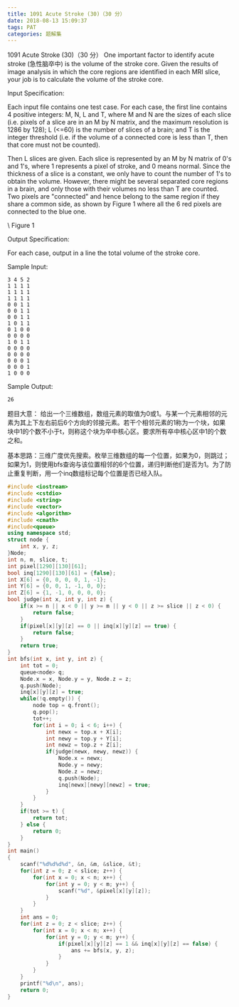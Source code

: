 ```yaml
---
title: 1091 Acute Stroke (30)（30 分）
date: 2018-08-13 15:09:37
tags: PAT
categories: 题解集
---
```


1091 Acute Stroke (30)（30 分）
One important factor to identify acute stroke (急性脑卒中) is the volume of the stroke core. Given the results of image analysis in which the core regions are identified in each MRI slice, your job is to calculate the volume of the stroke core.

Input Specification:

Each input file contains one test case. For each case, the first line contains 4 positive integers: M, N, L and T, where M and N are the sizes of each slice (i.e. pixels of a slice are in an M by N matrix, and the maximum resolution is 1286 by 128); L (<=60) is the number of slices of a brain; and T is the integer threshold (i.e. if the volume of a connected core is less than T, then that core must not be counted).

Then L slices are given. Each slice is represented by an M by N matrix of 0's and 1's, where 1 represents a pixel of stroke, and 0 means normal. Since the thickness of a slice is a constant, we only have to count the number of 1's to obtain the volume. However, there might be several separated core regions in a brain, and only those with their volumes no less than T are counted. Two pixels are "connected" and hence belong to the same region if they share a common side, as shown by Figure 1 where all the 6 red pixels are connected to the blue one.

\ Figure 1

Output Specification:

For each case, output in a line the total volume of the stroke core.

Sample Input:
```
3 4 5 2
1 1 1 1
1 1 1 1
1 1 1 1
0 0 1 1
0 0 1 1
0 0 1 1
1 0 1 1
0 1 0 0
0 0 0 0
1 0 1 1
0 0 0 0
0 0 0 0
0 0 0 1
0 0 0 1
1 0 0 0
```
Sample Output:
```
26
```
题目大意：
给出一个三维数组，数组元素的取值为0或1。与某一个元素相邻的元素为其上下左右前后6个方向的邻接元素。若干个相邻元素的1称为一个块，如果块中1的个数不小于t，则称这个块为卒中核心区。要求所有卒中核心区中1的个数之和。

基本思路：三维广度优先搜索。枚举三维数组的每一个位置，如果为0，则跳过；如果为1，则使用bfs查询与该位置相邻的6个位置，递归判断他们是否为1。为了防止重复判断，用一个inq数组标记每个位置是否已经入队。
```cpp
#include <iostream>
#include <cstdio>
#include <string>
#include <vector>
#include <algorithm>
#include <cmath>
#include<queue>
using namespace std;
struct node {
    int x, y, z;
}Node;
int n, m, slice, t;
int pixel[1290][130][61];
bool inq[1290][130][61] = {false};
int X[6] = {0, 0, 0, 0, 1, -1};
int Y[6] = {0, 0, 1, -1, 0, 0};
int Z[6] = {1, -1, 0, 0, 0, 0};
bool judge(int x, int y, int z) {
    if(x >= n || x < 0 || y >= m || y < 0 || z >= slice || z < 0) {
        return false;
    }
    if(pixel[x][y][z] == 0 || inq[x][y][z] == true) {
        return false;
    }
    return true;
}
int bfs(int x, int y, int z) {
    int tot = 0;
    queue<node> q;
    Node.x = x, Node.y = y, Node.z = z;
    q.push(Node);
    inq[x][y][z] = true;
    while(!q.empty()) {
        node top = q.front();
        q.pop();
        tot++;
        for(int i = 0; i < 6; i++) {
            int newx = top.x + X[i];
            int newy = top.y + Y[i];
            int newz = top.z + Z[i];
            if(judge(newx, newy, newz)) {
                Node.x = newx;
                Node.y = newy;
                Node.z = newz;
                q.push(Node);
                inq[newx][newy][newz] = true;
            }
        }
    }
    if(tot >= t) {
        return tot;
    } else {
        return 0;
    }
}
int main()
{
    scanf("%d%d%d%d", &n, &m, &slice, &t);
    for(int z = 0; z < slice; z++) {
        for(int x = 0; x < n; x++) {
            for(int y = 0; y < m; y++) {
                scanf("%d", &pixel[x][y][z]);
            }
        }
    }
    int ans = 0;
    for(int z = 0; z < slice; z++) {
        for(int x = 0; x < n; x++) {
            for(int y = 0; y < m; y++) {
                if(pixel[x][y][z] == 1 && inq[x][y][z] == false) {
                    ans += bfs(x, y, z);
                }
            }
        }
    }
    printf("%d\n", ans);
    return 0;
}

```